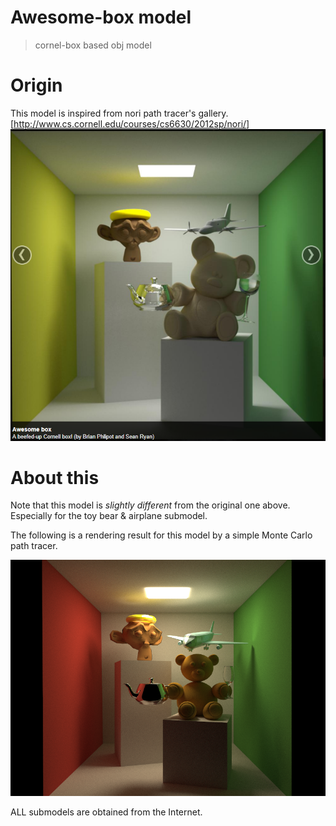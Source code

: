 # Awesome-box model
> cornel-box based obj model

# Origin
This model is inspired from nori path tracer's gallery.  
[http://www.cs.cornell.edu/courses/cs6630/2012sp/nori/]
![](original-box.png)

# About this
Note that this model is *slightly different* from the original one above. Especially for the toy bear & airplane submodel.

The following is a rendering result for this model by a simple Monte Carlo path tracer.

![](preview.png)

ALL submodels are obtained from the Internet.